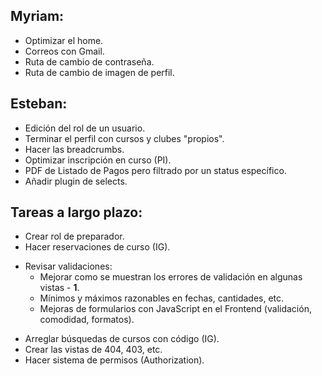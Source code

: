 ## Myriam:

- Optimizar el home.
- Correos con Gmail.
- Ruta de cambio de contraseña.
- Ruta de cambio de imagen de perfil.

## Esteban:
 
- Edición del rol de un usuario.
- Terminar el perfil con cursos y clubes "propios".
- Hacer las breadcrumbs.
- Optimizar inscripción en curso (PI).
- PDF de Listado de Pagos pero filtrado por un status específico.
- Añadir plugin de selects.

## Tareas a largo plazo:

- Crear rol de preparador.
- Hacer reservaciones de curso (IG).
* Revisar validaciones:
  - Mejorar como se muestran los errores de validación en algunas vistas - **1**.
  - Mínimos y máximos razonables en fechas, cantidades, etc.
  - Mejoras de formularios con JavaScript en el Frontend (validación, comodidad, formatos).
- Arreglar búsquedas de cursos con código (IG).
- Crear las vistas de 404, 403, etc.
- Hacer sistema de permisos (Authorization).
